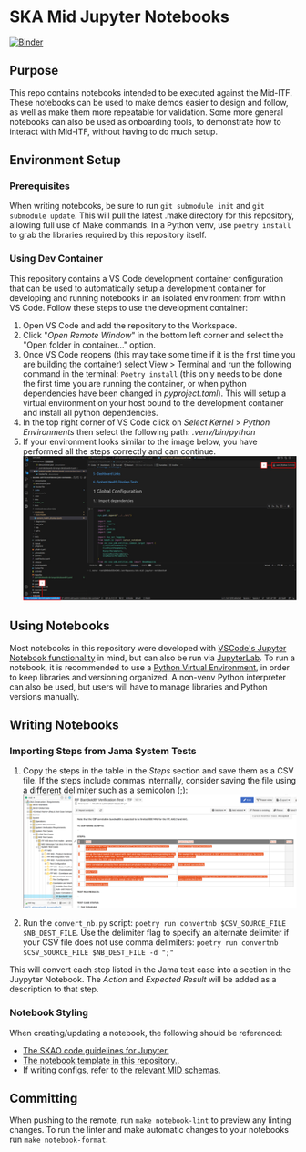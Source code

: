 # SKA Mid Jupyter Notebooks

[![Binder](https://k8s.miditf.internal.skao.int/binderhub/badge_logo.svg)](https://k8s.miditf.internal.skao.int/binderhub/v2/gl/ska-telescope%2Fska-mid-jupyter-notebooks/main)

## Purpose

This repo contains notebooks intended to be executed against the Mid-ITF. These notebooks can be used to make demos easier to design and follow, as well as make them more repeatable for validation. Some more general notebooks can also be used as onboarding tools, to demonstrate how to interact with Mid-ITF, without having to do much setup.

## Environment Setup

### Prerequisites

When writing notebooks, be sure to run `git submodule init` and `git submodule update`. This will pull the latest .make directory for this repository, allowing full use of Make commands. In a Python venv, use `poetry install` to grab the libraries required by this repository itself. 

### Using Dev Container

This repository contains a VS Code development container configuration that can be used to automatically setup a development container for developing and running notebooks in an isolated environment from within VS Code. Follow these steps to use the development container:

1. Open VS Code and add the repository to the Workspace. 
2. Click "_Open Remote Window_" in the bottom left corner and select the "Open folder in container..." option.
3. Once VS Code reopens (this may take some time if it is the first time you are building the container) select View > Terminal and run the following command in the terminal: `Poetry install` (this only needs to be done the first time you are running the container, or when python dependencies have been changed in _pyproject.toml_).
This will setup a virtual environment on your host bound to the development container and install all python dependencies.
4. In the top right corner of VS Code click on _Select Kernel_ > _Python Environments_ then select the following path: _.venv/bin/python_
5. If your environment looks similar to the image below, you have performed all the steps correctly and can continue.
![VS Code dev environment](static/images/vscode_dev_container_environment.jpg)

## Using Notebooks

Most notebooks in this repository were developed with [VSCode's Jupyter Notebook functionality](https://code.visualstudio.com/docs/datascience/jupyter-notebooks) in mind, but can also be run via [JupyterLab](https://github.com/jupyterlab/jupyterlab-desktop). To run a notebook, it is recommended to use a [Python Virtual Environment](https://docs.python.org/3/library/venv.html), in order to keep libraries and versioning organized. A non-venv Python interpreter can also be used, but users will have to manage libraries and Python versions manually. 


## Writing Notebooks

### Importing Steps from Jama System Tests

1. Copy the steps in the table in the _Steps_ section and save them as a CSV file. If the steps include commas internally, consider saving the file using a different delimiter such as a semicolon (;):
![Jama Test Case Export](static/images/jama_export.png)

2. Run the `convert_nb.py` script: `poetry run convertnb $CSV_SOURCE_FILE $NB_DEST_FILE`. Use the delimiter flag to specify an alternate delimiter if your CSV file does not use comma delimiters: `poetry run convertnb $CSV_SOURCE_FILE $NB_DEST_FILE -d ";"`

This will convert each step listed in the Jama test case into a section in the Juypyter Notebook. The _Action_ and _Expected Result_ will be added as a description to that step.

### Notebook Styling

When creating/updating a notebook, the following should be referenced: 
- [The SKAO code guidelines for Jupyter.](https://developer.skatelescope.org/en/latest/tools/codeguides/jupyter-notebook-codeguide.html)
- [The notebook template in this repository.](notebooks/template/notebook_template.ipynb).
- If writing configs, refer to the [relevant MID schemas.](https://developer.skao.int/projects/ska-telmodel/en/stable/schemas/midcbf/ska-mid-cbf.html)

## Committing  

When pushing to the remote, run `make notebook-lint` to preview any linting changes. To run the linter and make automatic changes to your notebooks run `make notebook-format`.


